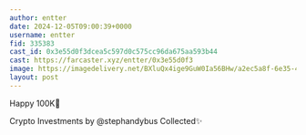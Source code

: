 ```yaml
---
author: entter
date: 2024-12-05T09:00:39+0000
username: entter
fid: 335383
cast_id: 0x3e55d0f3dcea5c597d0c575cc96da675aa593b44
cast: https://farcaster.xyz/entter/0x3e55d0f3
image: https://imagedelivery.net/BXluQx4ige9GuW0Ia56BHw/a2ec5a8f-6e35-4020-b7d9-bd6ce6b7cc00/original
layout: post
---
```


Happy 100K🎉

Crypto Investments by @stephandybus
Collected✨

<img src='https://imagedelivery.net/BXluQx4ige9GuW0Ia56BHw/a2ec5a8f-6e35-4020-b7d9-bd6ce6b7cc00/original' alt='' referrerpolicy='no-referrer'/>
